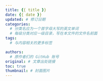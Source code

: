 ```yaml
---
title: {{ title }}
date: {{ date }}
updated: # 修订日期
categories:
  # 分类名应为一个首字母大写的英文单词
  # 每级分类对应一级目录，写在本文件的文件名前面
tags:
  # 与内容相关的更多标签

authors:
  # 原作者们的 GitHub 账号
original: # 文章出处链接
toc: true
thumbnail: # 封面图片
---
```

